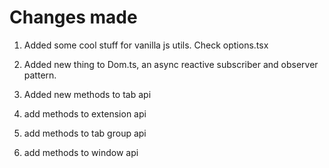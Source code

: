 # Changes made

1. Added some cool stuff for vanilla js utils. Check options.tsx
2. Added new thing to Dom.ts, an async reactive subscriber and observer pattern.
3. Added new methods to tab api

4. add methods to extension api
5. add methods to tab group api
6. add methods to window api
